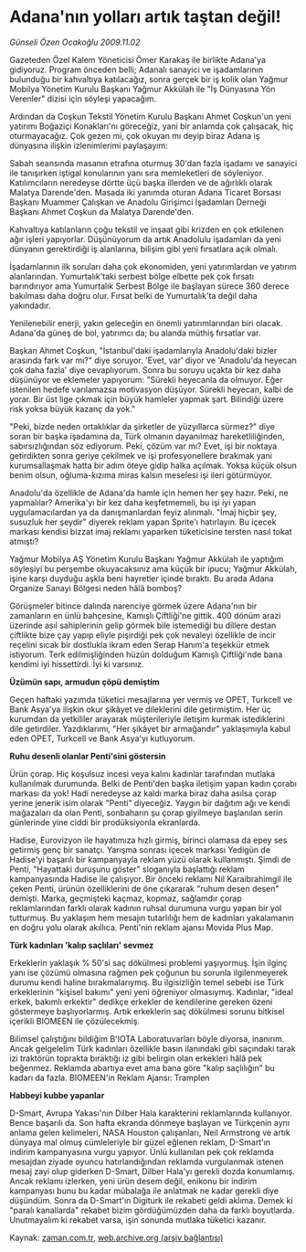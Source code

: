 # Adana'nın yolları artık taştan değil!

*Günseli Özen Ocakoğlu 2009.11.02*

<tr><td class="metin" colspan="2" style="padding-top: 20px; padding-left: 5px; ">Gazeteden Özel Kalem Yöneticisi Ömer Karakaş ile birlikte Adana'ya gidiyoruz. Program önceden belli; Adanalı sanayici ve işadamlarının bulunduğu bir kahvaltıya katılacağız, sonra gerçek bir iş kolik olan Yağmur Mobilya Yönetim Kurulu Başkanı Yağmur Akkülah ile "İş Dünyasına Yön Verenler" dizisi için söyleşi yapacağım.</td></tr><tr><td class="metin" colspan="2" style="padding-top: 20px; padding-left: 5px; "><p> Ardından da Coşkun Tekstil Yönetim Kurulu Başkanı Ahmet Coşkun'un yeni yatırımı Boğaziçi Konakları'nı göreceğiz, yani bir anlamda çok çalışacak, hiç oturmayacağız. Çok gezen mi, çok okuyan mı deyip biraz Adana iş dünyasına ilişkin izlenimlerimi paylaşayım:
<p> Sabah seansında masanın etrafına oturmuş 30'dan fazla işadamı ve sanayici ile tanışırken iştigal konularının yanı sıra memleketleri de söyleniyor. Katılımcıların neredeyse dörtte üçü başka illerden ve de ağırlıklı olarak Malatya Darende'den. Masada iki yanımda oturan Adana Ticaret Borsası Başkanı Muammer Çalışkan ve Anadolu Girişimci İşadamları Derneği Başkanı Ahmet Coşkun da Malatya Darende'den.
<p> Kahvaltıya katılanların çoğu tekstil ve inşaat gibi krizden en çok etkilenen ağır işleri yapıyorlar. Düşünüyorum da artık Anadolulu işadamları da yeni dünyanın gerektirdiği iş alanlarına, bilişim gibi yeni fırsatlara açık olmalı. 
<p> İşadamlarının ilk soruları daha çok ekonomiden, yeni yatırımlardan ve yatırım alanlarından. Yumurtalık'taki serbest bölge elbette pek çok fırsatı barındırıyor ama Yumurtalık Serbest Bölge ile başlayan sürece 360 derece bakılması daha doğru olur. Fırsat belki de Yumurtalık'ta değil daha yakındadır. 
<p> Yenilenebilir enerji, yakın geleceğin en önemli yatırımlarından biri olacak. Adana'da güneş de bol, yatırımcı da; bu alanda müthiş fırsatlar var. 
<p> Başkan Ahmet Coşkun, "İstanbul'daki işadamlarıyla Anadolu'daki bizler arasında fark var mı?" diye soruyor. 'Evet, var' diyor ve 'Anadolu'da heyecan çok daha fazla' diye cevaplıyorum. Sonra bu soruyu uçakta bir kez daha düşünüyor ve eklemeler yapıyorum: "Sürekli heyecanla da olmuyor. Eğer istenilen hedefe varılamazsa motivasyon düşüyor. Sürekli heyecan, kalbi de yorar. Bir üst lige çıkmak için büyük hamleler yapmak şart. Bilindiği üzere risk yoksa büyük kazanç da yok."
<p> "Peki, bizde neden ortaklıklar da şirketler de yüzyıllarca sürmez?" diye soran bir başka işadamına da, Türk olmanın dayanılmaz hareketliliğinden, sabırsızlığından söz ediyorum. Peki, çözüm var mı? Evet, işi bir noktaya getirdikten sonra geriye çekilmek ve işi profesyonellere bırakmak yani kurumsallaşmak hatta bir adım öteye gidip halka açılmak. Yoksa küçük olsun benim olsun, oğluma-kızıma miras kalsın meselesi işi ileri götürmüyor.
<p> Anadolu'da özellikle de Adana'da hamle için hemen her şey hazır. Peki, ne yapmalılar? Amerika'yı bir kez daha keşfetmemeli, bu işi iyi yapan uygulamacılardan ya da danışmanlardan feyiz alınmalı. "İmaj hiçbir şey, susuzluk her şeydir" diyerek reklam yapan Sprite'ı hatırlayın. Bu içecek markası kendisi bizzat imaj reklamı yaparken tüketicisine tersten nasıl tokat atmıştı? 
<p> Yağmur Mobilya AŞ Yönetim Kurulu Başkanı Yağmur Akkülah ile yaptığım söyleşiyi bu perşembe okuyacaksınız ama küçük bir ipucu; Yağmur Akkülah, işine karşı duyduğu aşkla beni hayretler içinde bıraktı. Bu arada Adana Organize Sanayi Bölgesi neden hâlâ bomboş?
<p> Görüşmeler bitince dalında narenciye görmek üzere Adana'nın bir zamanların en ünlü bahçesine, Kamışlı Çiftliği'ne gittik. 400 dönüm arazi üzerinde asıl sahiplerinin gelip görmek bile istemediği bu dillere destan çiftlikte bize çay yapıp eliyle pişirdiği pek çok nevaleyi özellikle de incir reçelini sıcak bir dostlukla ikram eden Serap Hanım'a teşekkür etmek istiyorum. Terk edilmişliğinden hüzün dolduğum Kamışlı Çiftliği'nde bana kendimi iyi hissettirdi. İyi ki varsınız.
<p><b>Üzümün sapı, armudun çöpü demiştim
<p></p></b>
<p> Geçen haftaki yazımda tüketici mesajlarına yer vermiş ve OPET, Turkcell ve Bank Asya'ya ilişkin okur şikâyet ve dileklerini dile getirmiştim. Her üç kurumdan da yetkililer arayarak müşterileriyle iletişim kurmak istediklerini dile getirdiler. Yazdıklarımı, "Her şikâyet bir armağandır" yaklaşımıyla kabul eden OPET, Turkcell ve Bank Asya'yı kutluyorum.
<p><b>Ruhu desenli olanlar Penti'sini göstersin</b>
<p> Ürün çorap. Hiç koşulsuz incesi veya kalını kadınlar tarafından mutlaka kullanılmak durumunda. Belki de Penti'den başka iletişim yapan kadın çorabı markası da yok! Hadi neredeyse az kaldı marka biraz daha asılsa çorap yerine jenerik isim olarak "Penti" diyeceğiz. Yaygın bir dağıtım ağı ve kendi mağazaları da olan Penti, sonbaharın şu çorap giyilmeye başlanılan serin günlerinde yine ciddi bir prodüksiyonla ekranlarda.
<p> Hadise, Eurovizyon ile hayatımıza hızlı girmiş, birinci olamasa da epey ses getirmiş genç bir sanatçı. Yarışma sonrası içecek markası Yedigün de Hadise'yi başarılı bir kampanyayla reklam yüzü olarak kullanmıştı. Şimdi de Penti, "Hayattaki duruşunu göster" sloganıyla başlattığı reklam kampanyasında Hadise ile çalışıyor. Bir önceki reklamı Nil Karaibrahimgil ile çeken Penti, ürünün özelliklerini de öne çıkararak "ruhum desen desen" demişti. Marka, geçmişteki kaçmaz, kopmaz, sağlamdır çorap reklamlarından farklı olarak kadının ruhsal durumuna vurgu yapan bir yol tutturmuş. Bu yaklaşım hem mesajın tutarlılığı hem de kadınları yakalamanın en doğru yolu olarak akıllıca. Penti'nin reklam ajansı Movida Plus Map.
<p><b>Türk kadınları 'kalıp saçlıları' sevmez</b>
<p> Erkeklerin yaklaşık % 50'si saç dökülmesi problemi yaşıyormuş. İşin ilginç yanı ise çözümü olmasına rağmen pek çoğunun bu sorunla ilgilenmeyerek durumu kendi haline bırakmalarıymış. Bu ilgisizliğin temel sebebi ise Türk erkeklerinin "kişisel bakımı" yeni yeni öğreniyor olmasıymış. Kadınlar, "ideal erkek, bakımlı erkektir" dedikçe erkekler de kendilerine gereken özeni göstermeye başlıyorlarmış. Artık erkeklerin saç dökülmesi sorunu bitkisel içerikli BIOMEEN ile çözülecekmiş.
<p> Bilimsel çalıştığını bildiğim B'IOTA Laboratuvarları böyle diyorsa, inanırım. Ancak gelgelelim Türk kadınları özellikle basın ilanındaki gibi saçındaki tarak izi traktörün toprakta bıraktığı iz gibi belirgin olan erkekleri hâlâ pek beğenmez. Reklamda abartıya evet ama bana göre "kalıp saçlılığın" bu kadarı da fazla. BIOMEEN'in Reklam Ajansı: Tramplen
<p><b>Habbeyi kubbe yapanlar</b>
<p> D-Smart, Avrupa Yakası'nın Dilber Hala karakterini reklamlarında kullanıyor. Bence başarılı da. Son hafta ekranda dönmeye başlayan ve Türkçenin aynı anlama gelen kelimeleri, NASA Houston çalışanları, Neil Armstrong ve artık dünyaya mal olmuş cümleleriyle bir güzel eğlenen reklam, D-Smart'ın indirim kampanyasına vurgu yapıyor. Ünlü kullanılan pek çok reklamda mesajdan ziyade oyuncu hatırlandığından reklamda vurgulanmak istenen mesaj zayi olup giderken D-Smart, Dilber Hala'yı gerekli dozda konumlamış. Ancak reklamı izlerken, yeni ürün desem değil, enikonu bir indirim kampanyası bunu bu kadar mübalağa ile anlatmak ne kadar gerekli diye düşündüm. Sonra da D-Smart'ın Digiturk ile rekabeti geldi aklıma. Demek ki "paralı kanallarda" rekabet bizim gördüğümüzden daha da farklı boyutlarda. Unutmayalım ki rekabet varsa, işin sonunda mutlaka tüketici kazanır.<br/></p></p></p></p></p></p></p></p></p></p></p></p></p></p></p></p></p></p></p></p></td></tr>

Kaynak: [zaman.com.tr](http://zaman.com.tr/yazar.do?yazino=910529), [web.archive.org (arşiv bağlantısı)](http://web.archive.org/web/20100107022059/http://www.zaman.com.tr:80/yazar.do?yazino=910529)
